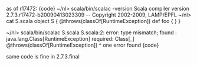 as of r17472:
{code}
  ~/nl> scala/bin/scalac -version
Scala compiler version 2.7.3.r17472-b20090413023309 -- Copyright 2002-2009, LAMP/EPFL
  ~/nl> cat S.scala 
object S {
  @throws(classOf[RuntimeException])
  def foo { }
}

  ~/nl> scala/bin/scalac S.scala 
S.scala:2: error: type mismatch;
 found   : java.lang.Class[RuntimeException]
 required: Class[_]
  @throws(classOf[RuntimeException])
          ^
one error found
{code}

same code is fine in 2.7.3.final
